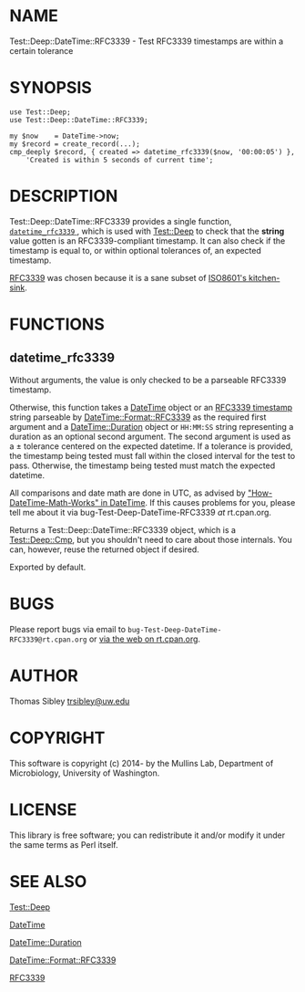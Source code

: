 # NAME

Test::Deep::DateTime::RFC3339 - Test RFC3339 timestamps are within a certain tolerance

# SYNOPSIS

    use Test::Deep;
    use Test::Deep::DateTime::RFC3339;

    my $now    = DateTime->now;
    my $record = create_record(...);
    cmp_deeply $record, { created => datetime_rfc3339($now, '00:00:05') },
        'Created is within 5 seconds of current time';

# DESCRIPTION

Test::Deep::DateTime::RFC3339 provides a single function, [`datetime_rfc3339` ](https://metacpan.org/pod/&#x20;#datetime_rfc3339), which is used with [Test::Deep](https://metacpan.org/pod/Test::Deep) to
check that the **string** value gotten is an RFC3339-compliant timestamp.  It
can also check if the timestamp is equal to, or within optional tolerances of,
an expected timestamp.

[RFC3339](https://tools.ietf.org/html/rfc3339) was chosen because it is a sane
subset of [ISO8601's kitchen-sink](https://metacpan.org/pod/DateTime::Format::ISO8601#Supported-via-parse_datetime).

# FUNCTIONS

## datetime\_rfc3339

Without arguments, the value is only checked to be a parseable RFC3339
timestamp.

Otherwise, this function takes a [DateTime](https://metacpan.org/pod/DateTime) object or an
[RFC3339 timestamp](https://tools.ietf.org/html/rfc3339) string parseable by
[DateTime::Format::RFC3339](https://metacpan.org/pod/DateTime::Format::RFC3339) as the required first argument and a
[DateTime::Duration](https://metacpan.org/pod/DateTime::Duration) object or `HH:MM:SS` string representing a duration as
an optional second argument.  The second argument is used as a ± tolerance
centered on the expected datetime.  If a tolerance is provided, the timestamp
being tested must fall within the closed interval for the test to pass.
Otherwise, the timestamp being tested must match the expected datetime.

All comparisons and date math are done in UTC, as advised by
["How-DateTime-Math-Works" in DateTime](https://metacpan.org/pod/DateTime#How-DateTime-Math-Works).  If this causes problems for you, please
tell me about it via bug-Test-Deep-DateTime-RFC3339 _at_ rt.cpan.org.

Returns a Test::Deep::DateTime::RFC3339 object, which is a [Test::Deep::Cmp](https://metacpan.org/pod/Test::Deep::Cmp),
but you shouldn't need to care about those internals.  You can, however, reuse
the returned object if desired.

Exported by default.

# BUGS

Please report bugs via email to `bug-Test-Deep-DateTime-RFC3339@rt.cpan.org` or
[via the web on rt.cpan.org](https://rt.cpan.org/Public/Dist/Display.html?Name=Test-Deep-DateTime-RFC3339).

# AUTHOR

Thomas Sibley <trsibley@uw.edu>

# COPYRIGHT

This software is copyright (c) 2014- by the Mullins Lab, Department of
Microbiology, University of Washington.

# LICENSE

This library is free software; you can redistribute it and/or modify
it under the same terms as Perl itself.

# SEE ALSO

[Test::Deep](https://metacpan.org/pod/Test::Deep)

[DateTime](https://metacpan.org/pod/DateTime)

[DateTime::Duration](https://metacpan.org/pod/DateTime::Duration)

[DateTime::Format::RFC3339](https://metacpan.org/pod/DateTime::Format::RFC3339)

[RFC3339](https://tools.ietf.org/html/rfc3339)
